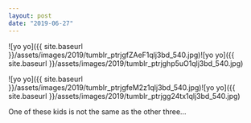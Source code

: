 ```yaml
---
layout: post
date: "2019-06-27"
---
```


![yo yo]({{ site.baseurl }}/assets/images/2019/tumblr_ptrjgfZAeF1qlj3bd_540.jpg)![yo yo]({{ site.baseurl }}/assets/images/2019/tumblr_ptrjghp5uO1qlj3bd_540.jpg)

![yo yo]({{ site.baseurl }}/assets/images/2019/tumblr_ptrjgfeM2z1qlj3bd_540.jpg)![yo yo]({{ site.baseurl }}/assets/images/2019/tumblr_ptrjgg24tx1qlj3bd_540.jpg)

One of these kids is not the same as the other three…
